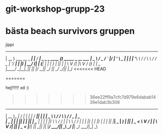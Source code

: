 # git-workshop-grupp-23

# bästa beach survivors gruppen
 jippi

  ____                  _       ____                   _                     
| __ )  ___  __ _  ___| |__   / ___| _   _ _ ____   _(_)_   _____  _ __ ___
|  _ \ / _ \/ _` |/ __| '_ \  \___ \| | | | '__\ \ / / \ \ / / _ \| '__/ __|
| |_) |  __/ (_| | (__| | | |  ___) | |_| | |   \ V /| |\ V / (_) | |  \__ \
|____/ \___|\__,_|\___|_| |_| |____/ \__,_|_|    \_/ |_| \_/ \___/|_|  |___/
<<<<<<< HEAD

                                                                        
=======
                                                                             


hej!!!!!! xd
:)
>>>>>>> 36ee22ff9a7cfc7d979e6dabab1439e1dab3b308









  ____ ___ _____ ____ _   _   ____  _   _ ______     _______     _____  ____  
| __ )_ _|_   _/ ___| | | | / ___|| | | |  _ \ \   / /_ _\ \   / / _ \|  _ \
|  _ \| |  | || |   | |_| | \___ \| | | | |_) \ \ / / | | \ \ / / | | | |_) |
| |_) | |  | || |___|  _  |  ___) | |_| |  _ < \ V /  | |  \ V /| |_| |  _ <
|____/___| |_| \____|_| |_| |____/ \___/|_| \_\ \_/  |___|  \_/  \___/|_| \_\
                                                                              